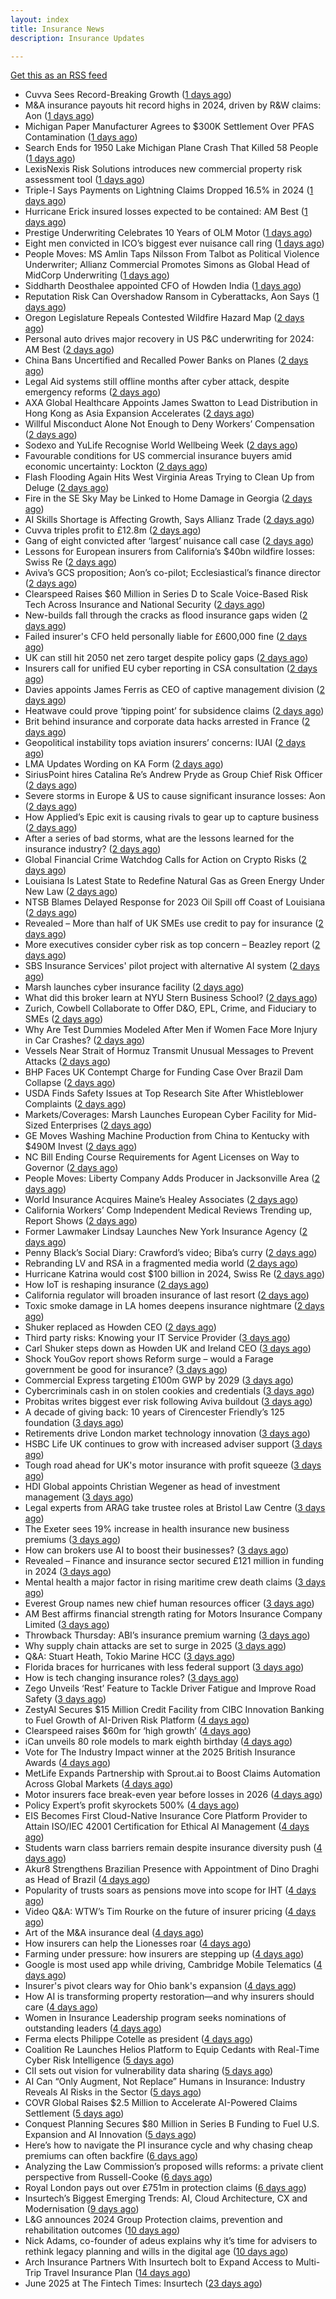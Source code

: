 ```yaml
---
layout: index
title: Insurance News
description: Insurance Updates

---
```


[Get this as an RSS feed](/insurance.rss)

<!-- news_marker starts -->
- Cuvva Sees Record-Breaking Growth ([1 days ago](https://insurance-edge.net/2025/06/27/cuvva-sees-record-breaking-growth/))
- M&A insurance payouts hit record highs in 2024, driven by R&W claims: Aon ([1 days ago](https://www.reinsurancene.ws/ma-insurance-payouts-hit-record-highs-in-2024-driven-by-rw-claims-aon/))
- Michigan Paper Manufacturer Agrees to $300K Settlement Over PFAS Contamination ([1 days ago](https://www.insurancejournal.com/news/midwest/2025/06/27/829444.htm))
- Search Ends for 1950 Lake Michigan Plane Crash That Killed 58 People ([1 days ago](https://www.insurancejournal.com/news/midwest/2025/06/27/829439.htm))
- LexisNexis Risk Solutions introduces new commercial property risk assessment tool ([1 days ago](https://www.reinsurancene.ws/lexisnexis-risk-solutions-introduces-new-commercial-property-risk-assessment-tool/))
- Triple-I Says Payments on Lightning Claims Dropped 16.5% in 2024 ([1 days ago](https://www.insurancejournal.com/news/national/2025/06/27/829432.htm))
- Hurricane Erick insured losses expected to be contained: AM Best ([1 days ago](https://www.reinsurancene.ws/hurricane-erick-insured-losses-expected-to-be-contained-am-best/))
- Prestige Underwriting Celebrates 10 Years of OLM Motor ([1 days ago](https://insurance-edge.net/2025/06/27/prestige-underwriting-celebrates-10-years-of-olm-motor/))
- Eight men convicted in ICO’s biggest ever nuisance call ring ([1 days ago](https://insurance-edge.net/2025/06/27/eight-men-convicted-in-icos-biggest-ever-nuisance-call-ring/))
- People Moves: MS Amlin Taps Nilsson From Talbot as Political Violence Underwriter; Allianz Commercial Promotes Simons as Global Head of MidCorp Underwriting ([1 days ago](https://www.insurancejournal.com/news/international/2025/06/27/829424.htm))
- Siddharth Deosthalee appointed CFO of Howden India ([1 days ago](https://www.reinsurancene.ws/siddharth-deosthalee-appointed-cfo-of-howden-india/))
- Reputation Risk Can Overshadow Ransom in Cyberattacks, Aon Says ([1 days ago](https://www.insurancejournal.com/news/national/2025/06/27/829422.htm))
- Oregon Legislature Repeals Contested Wildfire Hazard Map ([2 days ago](https://www.insurancejournal.com/news/west/2025/06/27/829417.htm))
- Personal auto drives major recovery in US P&C underwriting for 2024: AM Best ([2 days ago](https://www.reinsurancene.ws/personal-auto-drives-major-recovery-in-us-pc-underwriting-for-2024-am-best/))
- China Bans Uncertified and Recalled Power Banks on Planes ([2 days ago](https://www.insurancejournal.com/news/international/2025/06/27/829412.htm))
- Legal Aid systems still offline months after cyber attack, despite emergency reforms ([2 days ago](https://www.insurancebusinessmag.com/uk/news/cyber/legal-aid-systems-still-offline-months-after-cyber-attack-despite-emergency-reforms-540768.aspx))
- AXA Global Healthcare Appoints James Swatton to Lead Distribution in Hong Kong as Asia Expansion Accelerates ([2 days ago](https://www.insurtechinsights.com/axa-global-healthcare-appoints-james-swatton-to-lead-distribution-in-hong-kong-as-asia-expansion-accelerates/))
- Willful Misconduct Alone Not Enough to Deny Workers’ Compensation ([2 days ago](https://www.insurancejournal.com/news/east/2025/06/27/829407.htm))
- Sodexo and YuLife Recognise World Wellbeing Week ([2 days ago](https://insurance-edge.net/2025/06/27/sodexo-and-yulife-recognise-world-wellbeing-week/))
- Favourable conditions for US commercial insurance buyers amid economic uncertainty: Lockton ([2 days ago](https://www.reinsurancene.ws/favourable-conditions-for-us-commercial-insurance-buyers-amid-economic-uncertainty-lockton/))
- Flash Flooding Again Hits West Virginia Areas Trying to Clean Up from Deluge ([2 days ago](https://www.insurancejournal.com/news/southeast/2025/06/27/829403.htm))
- Fire in the SE Sky May be Linked to Home Damage in Georgia ([2 days ago](https://www.insurancejournal.com/news/southeast/2025/06/27/829399.htm))
- AI Skills Shortage is Affecting Growth, Says Allianz Trade ([2 days ago](https://insurance-edge.net/2025/06/27/ai-skills-shortage-is-affecting-growth-says-allianz-trade/))
- Cuvva triples profit to £12.8m ([2 days ago](https://www.postonline.co.uk/personal/7958033/cuvva-triples-profit-to-%C2%A3128m))
- Gang of eight convicted after ‘largest’ nuisance call case ([2 days ago](https://www.postonline.co.uk/news/7958035/gang-of-eight-convicted-after-largest-nuisance-call-case))
- Lessons for European insurers from California’s $40bn wildfire losses: Swiss Re ([2 days ago](https://www.reinsurancene.ws/lessons-for-european-insurers-from-californias-40bn-wildfire-losses-swiss-re/))
- Aviva’s GCS proposition; Aon’s co-pilot; Ecclesiastical’s finance director ([2 days ago](https://www.postonline.co.uk/news/7958002/aviva%E2%80%99s-gcs-proposition-aon%E2%80%99s-co-pilot-ecclesiastical%E2%80%99s-finance-director))
- Clearspeed Raises $60 Million in Series D to Scale Voice-Based Risk Tech Across Insurance and National Security ([2 days ago](https://www.insurtechinsights.com/clearspeed-raises-60-million-in-series-d-to-scale-voice-based-risk-tech-across-insurance-and-national-security/))
- New-builds fall through the cracks as flood insurance gaps widen ([2 days ago](https://www.insurancebusinessmag.com/uk/news/catastrophe/newbuilds-fall-through-the-cracks-as-flood-insurance-gaps-widen-540739.aspx))
- Failed insurer's CFO held personally liable for £600,000 fine ([2 days ago](https://www.insurancebusinessmag.com/uk/news/breaking-news/failed-insurers-cfo-held-personally-liable-for-600000-fine-540737.aspx))
- UK can still hit 2050 net zero target despite policy gaps ([2 days ago](https://www.insurancebusinessmag.com/uk/news/breaking-news/uk-can-still-hit-2050-net-zero-target-despite-policy-gaps-540736.aspx))
- Insurers call for unified EU cyber reporting in CSA consultation ([2 days ago](https://www.insurancebusinessmag.com/uk/news/cyber/insurers-call-for-unified-eu-cyber-reporting-in-csa-consultation-540735.aspx))
- Davies appoints James Ferris as CEO of captive management division ([2 days ago](https://www.insurancebusinessmag.com/uk/news/breaking-news/davies-appoints-james-ferris-as-ceo-of-captive-management-division-540734.aspx))
- Heatwave could prove ‘tipping point’ for subsidence claims ([2 days ago](https://www.postonline.co.uk/news/7958032/heatwave-could-prove-%E2%80%98tipping-point%E2%80%99-for-subsidence-claims))
- Brit behind insurance and corporate data hacks arrested in France ([2 days ago](https://www.insurancebusinessmag.com/uk/news/cyber/brit-behind-insurance-and-corporate-data-hacks-arrested-in-france-540732.aspx))
- Geopolitical instability tops aviation insurers’ concerns: IUAI ([2 days ago](https://www.reinsurancene.ws/geopolitical-instability-tops-aviation-insurers-concerns-iuai/))
- LMA Updates Wording on KA Form ([2 days ago](https://insurance-edge.net/2025/06/27/lma-updates-wording-on-ka-form/))
- SiriusPoint hires Catalina Re’s Andrew Pryde as Group Chief Risk Officer ([2 days ago](https://www.reinsurancene.ws/siriuspoint-hires-catalina-res-andrew-pryde-as-group-chief-risk-officer/))
- Severe storms in Europe & US to cause significant insurance losses: Aon ([2 days ago](https://www.reinsurancene.ws/severe-storms-in-europe-us-to-cause-significant-insurance-losses-aon/))
- How Applied’s Epic exit is causing rivals to gear up to capture business ([2 days ago](https://www.postonline.co.uk/news/7958023/how-applied%E2%80%99s-epic-exit-is-causing-rivals-to-gear-up-to-capture-business))
- After a series of bad storms, what are the lessons learned for the insurance industry? ([2 days ago](https://www.insurancebusinessmag.com/uk/tv/after-a-series-of-bad-storms-what-are-the-lessons-learned-for-the-insurance-industry-540721.aspx))
- Global Financial Crime Watchdog Calls for Action on Crypto Risks ([2 days ago](https://www.insurancejournal.com/news/international/2025/06/27/829394.htm))
- Louisiana Is Latest State to Redefine Natural Gas as Green Energy Under New Law ([2 days ago](https://www.insurancejournal.com/news/southcentral/2025/06/27/829383.htm))
- NTSB Blames Delayed Response for 2023 Oil Spill off Coast of Louisiana ([2 days ago](https://www.insurancejournal.com/news/southcentral/2025/06/27/829379.htm))
- Revealed – More than half of UK SMEs use credit to pay for insurance ([2 days ago](https://www.insurancebusinessmag.com/uk/news/sme/revealed--more-than-half-of-uk-smes-use-credit-to-pay-for-insurance-540714.aspx))
- More executives consider cyber risk as top concern – Beazley report ([2 days ago](https://www.insurancebusinessmag.com/uk/news/cyber/more-executives-consider-cyber-risk-as-top-concern--beazley-report-540713.aspx))
- SBS Insurance Services' pilot project with alternative AI system ([2 days ago](https://www.insurancebusinessmag.com/uk/news/claims/sbs-insurance-services-pilot-project-with-alternative-ai-system-540710.aspx))
- Marsh launches cyber insurance facility ([2 days ago](https://www.insurancebusinessmag.com/uk/news/cyber/marsh-launches-cyber-insurance-facility-540707.aspx))
- What did this broker learn at NYU Stern Business School? ([2 days ago](https://www.insurancebusinessmag.com/uk/news/breaking-news/what-did-this-broker-learn-at-nyu-stern-business-school-540702.aspx))
- Zurich, Cowbell Collaborate to Offer D&O, EPL, Crime, and Fiduciary to SMEs ([2 days ago](https://www.insurancejournal.com/news/national/2025/06/27/829358.htm))
- Why Are Test Dummies Modeled After Men if Women Face More Injury in Car Crashes? ([2 days ago](https://www.insurancejournal.com/news/national/2025/06/27/829366.htm))
- Vessels Near Strait of Hormuz Transmit Unusual Messages to Prevent Attacks ([2 days ago](https://www.insurancejournal.com/news/international/2025/06/27/829339.htm))
- BHP Faces UK Contempt Charge for Funding Case Over Brazil Dam Collapse ([2 days ago](https://www.insurancejournal.com/news/international/2025/06/27/829320.htm))
- USDA Finds Safety Issues at Top Research Site After Whistleblower Complaints ([2 days ago](https://www.insurancejournal.com/news/national/2025/06/27/829357.htm))
- Markets/Coverages: Marsh Launches European Cyber Facility for Mid-Sized Enterprises ([2 days ago](https://www.insurancejournal.com/news/international/2025/06/27/829329.htm))
- GE Moves Washing Machine Production from China to Kentucky with $490M Invest ([2 days ago](https://www.insurancejournal.com/news/southeast/2025/06/27/829374.htm))
- NC Bill Ending Course Requirements for Agent Licenses on Way to Governor ([2 days ago](https://www.insurancejournal.com/news/southeast/2025/06/27/829331.htm))
- People Moves: Liberty Company Adds Producer in Jacksonville Area ([2 days ago](https://www.insurancejournal.com/news/southeast/2025/06/27/829371.htm))
- World Insurance Acquires Maine’s Healey Associates ([2 days ago](https://www.insurancejournal.com/news/east/2025/06/27/829128.htm))
- California Workers’ Comp Independent Medical Reviews Trending up, Report Shows ([2 days ago](https://www.insurancejournal.com/news/west/2025/06/27/829352.htm))
- Former Lawmaker Lindsay Launches New York Insurance Agency ([2 days ago](https://www.insurancejournal.com/news/east/2025/06/27/829277.htm))
- Penny Black’s Social Diary: Crawford’s video; Biba’s curry ([2 days ago](https://www.postonline.co.uk/people/7957820/penny-black%E2%80%99s-social-diary-crawford%E2%80%99s-video-biba%E2%80%99s-curry))
- Rebranding LV and RSA in a fragmented media world ([2 days ago](https://www.postonline.co.uk/personal/7957983/rebranding-lv-and-rsa-in-a-fragmented-media-world))
- Hurricane Katrina would cost $100 billion in 2024, Swiss Re ([2 days ago](https://www.dig-in.com/news/hurricane-katrina-would-cost-100-billion-in-2024-swiss-re))
- How IoT is reshaping insurance ([2 days ago](https://www.dig-in.com/opinion/how-internet-of-things-is-reshaping-insurance))
- California regulator will broaden insurance of last resort ([2 days ago](https://www.dig-in.com/news/california-regulator-will-broaden-insurance-of-last-resort))
- Toxic smoke damage in LA homes deepens insurance nightmare ([2 days ago](https://www.dig-in.com/articles/toxic-smoke-damage-in-la-homes-deepens-insurance-nightmare))
- Shuker replaced as Howden CEO ([2 days ago](https://www.insurancebusinessmag.com/uk/news/breaking-news/shuker-replaced-as-howden-ceo-540607.aspx))
- Third party risks: Knowing your IT Service Provider ([3 days ago](https://www.insurancebusinessmag.com/uk/news/cyber/third-party-risks-knowing-your-it-service-provider-540602.aspx))
- Carl Shuker steps down as Howden UK and Ireland CEO ([3 days ago](https://www.postonline.co.uk/news/7958018/carl-shuker-steps-down-as-howden-uk-and-ireland-ceo))
- Shock YouGov report shows Reform surge – would a Farage government be good for insurance? ([3 days ago](https://www.insurancebusinessmag.com/uk/news/breaking-news/shock-yougov-report-shows-reform-surge--would-a-farage-government-be-good-for-insurance-540586.aspx))
- Commercial Express targeting £100m GWP by 2029 ([3 days ago](https://www.postonline.co.uk/commercial/7957991/commercial-express-targeting-%C2%A3100m-gwp-by-2029))
- Cybercriminals cash in on stolen cookies and credentials ([3 days ago](https://www.insurancebusinessmag.com/uk/news/breaking-news/cybercriminals-cash-in-on-stolen-cookies-and-credentials-540627.aspx))
- Probitas writes biggest ever risk following Aviva buildout ([3 days ago](https://www.postonline.co.uk/commercial/7958003/probitas-writes-biggest-ever-risk-following-aviva-buildout))
- A decade of giving back: 10 years of Cirencester Friendly’s 125 foundation ([3 days ago](https://ifamagazine.com/a-decade-of-giving-back-10-years-of-cirencester-friendlys-125-foundation/))
- Retirements drive London market technology innovation ([3 days ago](https://www.postonline.co.uk/technology/7957993/retirements-drive-london-market-technology-innovation))
- HSBC Life UK continues to grow with increased adviser support ([3 days ago](https://ifamagazine.com/hsbc-life-uk-continues-to-grow-with-increased-adviser-support/))
- Tough road ahead for UK's motor insurance with profit squeeze ([3 days ago](https://www.insurancebusinessmag.com/uk/news/auto-motor/tough-road-ahead-for-uks-motor-insurance-with-profit-squeeze-540573.aspx))
- HDI Global appoints Christian Wegener as head of investment management ([3 days ago](https://www.insurancebusinessmag.com/uk/news/breaking-news/hdi-global-appoints-christian-wegener-as-head-of-investment-management-540572.aspx))
- Legal experts from ARAG take trustee roles at Bristol Law Centre ([3 days ago](https://www.insurancebusinessmag.com/uk/news/breaking-news/legal-experts-from-arag-take-trustee-roles-at-bristol-law-centre-540571.aspx))
- The Exeter sees 19% increase in health insurance new business premiums ([3 days ago](https://ifamagazine.com/the-exeter-sees-19-increase-in-health-insurance-new-business-premiums/))
- How can brokers use AI to boost their businesses? ([3 days ago](https://www.insurancebusinessmag.com/uk/tv/how-can-brokers-use-ai-to-boost-their-businesses-540567.aspx))
- Revealed – Finance and insurance sector secured £121 million in funding in 2024 ([3 days ago](https://www.insurancebusinessmag.com/uk/news/breaking-news/revealed--finance-and-insurance-sector-secured-121-million-in-funding-in-2024-540557.aspx))
- Mental health a major factor in rising maritime crew death claims ([3 days ago](https://www.insurancebusinessmag.com/uk/news/marine/mental-health-a-major-factor-in-rising-maritime-crew-death-claims-540555.aspx))
- Everest Group names new chief human resources officer ([3 days ago](https://www.insurancebusinessmag.com/uk/news/breaking-news/everest-group-names-new-chief-human-resources-officer-540549.aspx))
- AM Best affirms financial strength rating for Motors Insurance Company Limited ([3 days ago](https://www.insurancebusinessmag.com/uk/news/auto-motor/am-best-affirms-financial-strength-rating-for-motors-insurance-company-limited-540546.aspx))
- Throwback Thursday: ABI’s insurance premium warning ([3 days ago](https://www.postonline.co.uk/personal/7956732/throwback-thursday-abi%E2%80%99s-insurance-premium-warning))
- Why supply chain attacks are set to surge in 2025 ([3 days ago](https://www.postonline.co.uk/technology/7957905/why-supply-chain-attacks-are-set-to-surge-in-2025))
- Q&A: Stuart Heath, Tokio Marine HCC ([3 days ago](https://www.postonline.co.uk/lloyd%E2%80%99slondon/7957582/qa-stuart-heath-tokio-marine-hcc))
- Florida braces for hurricanes with less federal support ([3 days ago](https://www.dig-in.com/news/florida-braces-for-hurricanes-with-less-federal-support))
- How is tech changing insurance roles? ([3 days ago](https://www.dig-in.com/news/how-is-tech-changing-insurance-roles))
- Zego Unveils ‘Rest’ Feature to Tackle Driver Fatigue and Improve Road Safety ([3 days ago](https://www.insurtechinsights.com/zego-unveils-rest-feature-to-tackle-driver-fatigue-and-improve-road-safety/))
- ZestyAI Secures $15 Million Credit Facility from CIBC Innovation Banking to Fuel Growth of AI-Driven Risk Platform ([4 days ago](https://www.insurtechinsights.com/zestyai-secures-15-million-credit-facility-from-cibc-innovation-banking-to-fuel-growth-of-ai-driven-risk-platform/))
- Clearspeed raises $60m for ‘high growth’ ([4 days ago](https://www.postonline.co.uk/technology/7958000/clearspeed-raises-60m-for-%E2%80%98high-growth%E2%80%99))
- iCan unveils 80 role models to mark eighth birthday ([4 days ago](https://www.postonline.co.uk/people/7958001/ican-unveils-80-role-models-to-mark-eighth-birthday))
- Vote for The Industry Impact winner at the 2025 British Insurance Awards ([4 days ago](https://www.postonline.co.uk/commercial/7957980/vote-for-the-industry-impact-winner-at-the-2025-british-insurance-awards))
- MetLife Expands Partnership with Sprout.ai to Boost Claims Automation Across Global Markets ([4 days ago](https://www.insurtechinsights.com/metlife-expands-partnership-with-sprout-ai-to-boost-claims-automation-across-global-markets/))
- Motor insurers face break-even year before losses in 2026 ([4 days ago](https://www.postonline.co.uk/personal/7957998/motor-insurers-face-break-even-year-before-losses-in-2026))
- Policy Expert’s profit skyrockets 500% ([4 days ago](https://www.postonline.co.uk/news/7957999/policy-expert%E2%80%99s-profit-skyrockets-500))
- EIS Becomes First Cloud-Native Insurance Core Platform Provider to Attain ISO/IEC 42001 Certification for Ethical AI Management ([4 days ago](https://www.insurtechinsights.com/eis-becomes-first-cloud-native-insurance-core-platform-provider-to-attain-iso-iec-42001-certification-for-ethical-ai-management/))
- Students warn class barriers remain despite insurance diversity push ([4 days ago](https://www.postonline.co.uk/people/7957987/students-warn-class-barriers-remain-despite-insurance-diversity-push))
- Akur8 Strengthens Brazilian Presence with Appointment of Dino Draghi as Head of Brazil ([4 days ago](https://www.insurtechinsights.com/akur8-strengthens-brazilian-presence-with-appointment-of-dino-draghi-as-head-of-brazil/))
- Popularity of trusts soars as pensions move into scope for IHT ([4 days ago](https://ifamagazine.com/popularity-of-trusts-soars-as-pensions-move-into-scope-for-iht/))
- Video Q&A: WTW’s Tim Rourke on the future of insurer pricing ([4 days ago](https://www.postonline.co.uk/market-access/technology/7957884/video-qa-wtw%E2%80%99s-tim-rourke-on-the-future-of-insurer-pricing))
- Art of the M&A insurance deal ([4 days ago](https://www.postonline.co.uk/commercial/7957730/art-of-the-ma-insurance-deal))
- How insurers can help the Lionesses roar ([4 days ago](https://www.postonline.co.uk/claims/7957499/how-insurers-can-help-the-lionesses-roar))
- Farming under pressure: how insurers are stepping up ([4 days ago](https://www.postonline.co.uk/commercial/7957860/farming-under-pressure-how-insurers-are-stepping-up))
- Google is most used app while driving, Cambridge Mobile Telematics ([4 days ago](https://www.dig-in.com/news/google-most-used-while-driving-cambridge-mobile-telematics))
- Insurer's pivot clears way for Ohio bank's expansion ([4 days ago](https://www.dig-in.com/news/insurers-pivot-clears-way-for-ohio-banks-expansion))
- How AI is transforming property restoration—and why insurers should care ([4 days ago](https://www.dig-in.com/opinion/how-ai-is-transforming-property-restoration))
- Women in Insurance Leadership program seeks nominations of outstanding leaders ([4 days ago](https://www.dig-in.com/news/2025-women-in-insurance-leadership-nominations-open))
- Ferma elects Philippe Cotelle as president ([4 days ago](https://www.postonline.co.uk/risk-management/7957992/ferma-elects-philippe-cotelle-as-president))
- Coalition Re Launches Helios Platform to Equip Cedants with Real-Time Cyber Risk Intelligence ([5 days ago](https://www.insurtechinsights.com/coalition-re-launches-helios-platform-to-equip-cedants-with-real-time-cyber-risk-intelligence/))
- CII sets out vision for vulnerability data sharing ([5 days ago](https://ifamagazine.com/cii-sets-out-vision-for-vulnerability-data-sharing/))
- AI Can “Only Augment, Not Replace” Humans in Insurance: Industry Reveals AI Risks in the Sector ([5 days ago](https://thefintechtimes.com/ai-can-only-augment-not-replace-humans-in-insurance-industry-reveals-ai-risks-in-the-sector/))
- COVR Global Raises $2.5 Million to Accelerate AI-Powered Claims Settlement ([5 days ago](https://www.insurtechinsights.com/covr-global-raises-2-5-million-to-accelerate-ai-powered-claims-settlement/))
- Conquest Planning Secures $80 Million in Series B Funding to Fuel U.S. Expansion and AI Innovation ([5 days ago](https://www.insurtechinsights.com/conquest-planning-secures-80-million-in-series-b-funding-to-fuel-u-s-expansion-and-ai-innovation/))
- Here’s how to navigate the PI insurance cycle and why chasing cheap premiums can often backfire ([6 days ago](https://ifamagazine.com/advisers-heres-how-to-navigate-the-pi-insurance-cycle-and-why-chasing-cheap-premiums-can-often-backfire/))
- Analyzing the Law Commission’s proposed wills reforms: a private client perspective from Russell-Cooke ([6 days ago](https://ifamagazine.com/analyzing-the-law-commissions-proposed-wills-reforms-a-private-client-perspective-from-russell-cooke/))
- Royal London pays out over £751m in protection claims ([6 days ago](https://ifamagazine.com/royal-london-pays-out-over-751m-in-protection-claims/))
- Insurtech’s Biggest Emerging Trends: AI, Cloud Architecture, CX and Modernisation ([9 days ago](https://thefintechtimes.com/insurtech-biggest-emerging-trends-ai-cloud-architecture-cx-and-data/))
- L&G announces 2024 Group Protection claims, prevention and rehabilitation outcomes ([10 days ago](https://ifamagazine.com/lg-announces-2024-group-protection-claims-prevention-and-rehabilitation-outcomes/))
- Nick Adams, co-founder of adeus explains why it’s time for advisers to rethink legacy planning and wills in the digital age ([10 days ago](https://ifamagazine.com/nick-adams-co-founder-of-adeus-explains-why-its-time-for-advisers-to-rethink-legacy-planning-and-wills-in-the-digital-age/))
- Arch Insurance Partners With Insurtech bolt to Expand Access to Multi-Trip Travel Insurance Plan ([14 days ago](https://thefintechtimes.com/arch-insurance-partners-with-insurtech-bolt-to-expand-access-to-multi-trip-travel-insurance-plan/))
- June 2025 at The Fintech Times: Insurtech ([23 days ago](https://thefintechtimes.com/june-2025-at-the-fintech-times-insurtech/))

<!-- news_marker ends -->